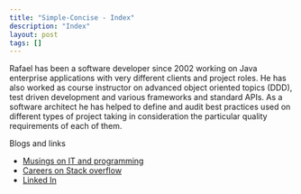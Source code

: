 ```yaml
---
title: "Simple-Concise - Index"
description: "Index"
layout: post
tags: []
---
```

Rafael has been a software developer since 2002 working on Java
enterprise applications with very different clients and project
roles. He has also worked as course instructor on advanced
object oriented topics (DDD), test driven development and
various frameworks and standard APIs. As a software architect he
has helped to define and audit best practices used on different
types of project taking in consideration the particular quality
requirements of each of them.

Blogs and links

* [Musings on IT and programming][itblog]
* [Careers on Stack overflow][stack]
* [Linked In][linkedin]

[itblog]:http://itblog.rafael-martinez.me/
[stack]:http://careers.stackoverflow.com/rafaelmartinez
[linkedin]:http://www.linkedin.com/in/rafaelmartinezm
